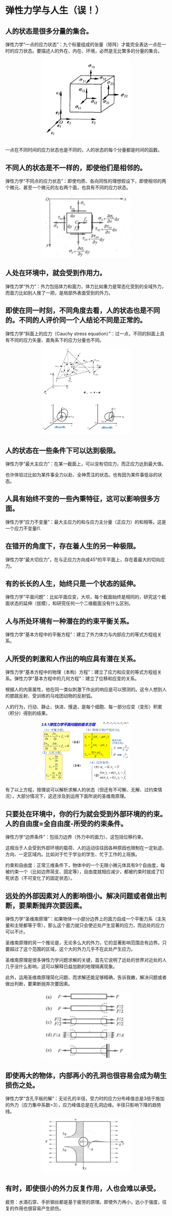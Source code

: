 # 弹性力学与人生（误！）

## 人的状态是很多分量的集合。

弹性力学“一点的应力状态”：九个标量组成的张量（矩阵）才能完全表达一点在一时的应力状态。要描述人的外在、内在、环境，必然是无比繁多的分量的集合。

<div align="center">
<img src="1.jpg" width ="55%" height ="55%" />
</div>

一点在不同时间的应力状态也是不同的，人的状态的每个分量都是时间的函数。

## 不同人的状态是不一样的，即使他们是相邻的。

弹性力学“不同点的应力状态”：即使均质、各向同性的理想假设下，即使相邻的两个微元、甚至一个微元的左右两个面，也具有不同的应力状态。

<div align="center">
<img src="2.jpg" width ="55%" height ="55%" />
</div>

## 人处在环境中，就会受到作用力。

弹性力学“外力”：外力包括体力和面力，体力比如重力是常态化受到的全域外力，而面力比如别人推了一把，是局部外表面受到的外力。

## 即使在同一时刻，不同角度去看，人的状态也是不同的。不同的人评价同一个人结论不同是正常的。

弹性力学“斜面上的应力（Cauchy stress equation）”：过一点，不同的斜面上具有不同的应力矢量、直角系下的应力分量也不同。

<div align="center">
<img src="3.jpg" width ="55%" height ="55%" />
</div>

## 人的状态在一些条件下可以达到极限。

弹性力学“最大主应力”：在某一截面上，可以没有切应力，而正应力达到最大值。

也许体验过比如为某件事全力以赴、全神贯注的状态。也有因为某件事低谷的状态。


## 人具有始终不变的一些內秉特征，这可以影响很多方面。

弹性力学“应力不变量”：最大主应力的和与应力主分量（正应力）的和相等。这是一个应力不变量I1.

## 在错开的角度下，存在着人生的另一种极限。

弹性力学“最大切应力”，在与正应力方向成45°的平平面上，存在着最大的切向应力。


## 有的长长的人生，始终只是一个状态的延伸。

弹性力学“平面问题”：比如平面应变，大坝，每个截面始终是相同的，研究这个截面状态的延伸（拔模），和研究任何一个二维截面没有什么区别。

## 人与所处环境有一种潜在的约束平衡关系。

弹性力学“基本方程中的平衡方程”：建立了外力体力与内部应力的等式方程组关系。

## 人所受的刺激和人作出的响应具有潜在关系。

弹性力学“基本方程中的物理（本构）方程”：建立了应力和应变的等式方程组关系。弹性力学“基本方程中的几何方程”：建立了位移和应变的关系。

根据人的内禀属性，他在同一类似刺激下作出的响应是可以预测的。这令人想到人的膝跳反射、受训练的马戏团动物的反射弧。

人的行为，行动、静止、快进、慢退，是每个细胞、每一部分应变（变形）积累（积分）得到的结果。

<div align="center">
<img src="4.jpg" width ="55%" height ="55%" />
</div>

有了以上方程，按理说可以解析求解人的状态（但还有不可解、无解、过约束情况），大部分情况下，这还涉及到运用下面所说的圣维南原理。

## 只要处在环境中，你的行为就会受到外部环境的约束。人的自由度=全自由度-所受的约束条件。

弹性力学“边界条件”：包括力边界（外力中的面力）、这包括位移约束。

这相当于人会受到外部环境的载荷、人的运动往往因各种原因也限制在一定轨迹、方向、一定区域内。比如对于忙于学业的学生、忙于工作的上班族。

约束和自由度：正常三维条件下，物体中的一个无限小微元体具有9个自由度，每被约束一个（比如边界简支、固定等），自由度就相应减少，都被约束时就成了钉死状态（不可变化了的固定状态）。


## 远处的外部因素对人的影响很小。解决问题或者做出判断，要果断抛弃次要因素。


弹性力学“圣维南原理”：如果物体一小部分边界上的面力自成一个平衡力系（主矢量和主矩都等于零），那么这个面力就只会使近处产生显著的应力，而远处的应力可以不计。

圣维南原理的另一个推论是，无论多么大的外力，它的显著影响范围总有边界。只要超过了这个范围的区域，这个大的外力几乎不在此处产生应力。

圣维南原理是很多弹性力学问题求解的关键，首先它说明了远处的世界对近处的人几乎没什么影响，这可以解释日益加剧的地理隔离现象。

此外，运用圣维南原理简化问题、而求解还能足够精确，告诉我嫩，解决问题或者做出判断，要果断抛弃次要因素。

<div align="center">
<img src="5.jpg" width ="55%" height ="55%" />
</div>


## 即使再大的物体，内部再小的孔洞也很容易会成为萌生损伤之处。


弹性力学“含孔平板的解”：无论孔的半径，受力时的应力分布峰值总是3倍于施加的外力（应力集中系数=3），应力峰值总是在孔洞边缘。半径只影响下降的趋势线。

<div align="center">
<img src="6.jpg" width ="55%" height ="55%" />
</div>

## 有时，即使很小的外力反复作用，人也会难以承受。

疲劳：水滴石穿、手折钢丝都是基于疲劳的原理。即使外力再小，远小于强度，往复的作用也很容易产生损伤。
